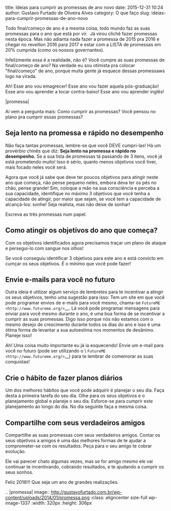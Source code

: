 title: Ideias para cumprir as promessas de ano novo
date: 2015-12-31 10:24
author: Gustavo Furtado de Oliveira Alves
category: O que faço
slug: ideias-para-cumprir-promessas-de-ano-novo

Todo final/começo de ano é a mesma coisa, todo mundo faz as suas
promessas para o ano que está por vir.  Já virou clichê fazer promessas
nesta época. Mas não adianta nada fazer a promessa de 2015 pra 2016 e
chegar no reveillon 2016 para 2017 e estar com a LISTA de promessas em
20% cumprida (como os nossos governantes).

Infelizmente essa é a realidade, não é? Você cumpre as suas promessas de
final/começo de ano? Na verdade eu sou otimista pra colocar
"final/começo" de ano, porque muita gente já esquece dessas promessaws
logo na virada.

Ah! Esse ano vou emagrecer! Esse ano vou fazer aquela pós-graduação!
Esse ano vou aprender a tocar contra-baixo! Esse ano vou aprender
inglês!

|promessa|

Aí vem a pergunta mais: Como cumprir as promessas? Você pensou no plano
pra cumprir essas promessas?

**Seja lento na promessa e rápido no desempenho**
-------------------------------------------------

Não faça tantas promessas, lembre-se que você DEVE cumpri-las! Há um
provérbio chinês que diz: **Seja lento na promessa e rápido no
desempenho.** Se a sua lista de promessas tá passando de 3 itens, você
já está prometendo muito! Isso é sério, quanto menos objetivos você
tiver, mais focado neles você será.

Agora que você já sabe que deve ter poucos objetivos para atingir neste
ano que começa, não pense pequeno neles, embora deva ter os pés no chão,
pense grande! Sim, coloque a mão na sua consciência e perceba a sua
capacidade, identifique no máximo 3 objetivos que você tenha a
capacidade de atingir, por maior que sejam, se você tem a capacidade de
alcançá-los: sonhe! Seja realista, mas não deixe de sonhar!

Escreva as três promessas num papel.

Como atingir os objetivos do ano que começa?
--------------------------------------------

Com os objetivos identificados agora precisamos traçar um plano de
ataque e persegui-lo com sangue nos olhos!

Se você conseguiu identificar 3 objetivos para este ano e está convicto
em cumçar os seus objetivos. É o mínimo que você pode fazer!

Envie e-mails para você no futuro
---------------------------------

Outra ideia é utilizar algum serviço de lembretes para te incentivar a
atingir os seus objetivos, tenho uma sugestão para isso: Tem um site em
que você pode programar envios de e-mails para você mesmo, chama-se
`FutureME <http://www.futureme.org/>`__. Lá você pode programar
mensagens para enviar para você mesmo durante o ano, é uma boa forma de
se incentivar a cumprir as suas promessas. Digo isso porque nós não
estamos com o mesmo desejo de crescimento durante todos os dias do ano e
isso é uma ótima forma de levantar a sua autoestima nos momentos de
desânimo. Planeje isso!

Ah! Uma coisa muito importante eu já ia esquecendo! Envie um e-mail para
você no futuro (pode ser utilizando
o \ `FutureME <http://www.futureme.org/>`__) para te lembrar de
comemorar as suas conquistas!

Crie o hábito de fazer planos diários
-------------------------------------

Um dos melhores hábitos que você pode adquirir é planejar o seu dia.
Faça desta a primeira tarefa do seu dia. Olhe para os seus objetivos e o
planejamento global e planeje o seu dia. Esforce-se para cumprir este
planejamento ao longo do dia. No dia seguinte faça a mesma coisa.

Compartilhe com seus verdadeiros amigos
---------------------------------------

Compartilhe as suas promessas com seus verdadeiros amigos. Contar os
seus objetivos a amigos é uma das melhores formas de te ajudar a
comprometer-se com os resultados. Peça para o seu amigo te cobrar
evolução.

Ele vai parecer chato algumas vezes, mas se for amigo mesmo ele vai
continuar te incentivando, cobrando resultados, e te ajudando a cumprir
os seus sonhos.

Feliz 2016!!! Que seja um ano de grandes realizações.

.. |promessa| image:: http://gustavofurtado.com.br/wp-content/uploads/2014/01/promessa.png
   :class: aligncenter size-full wp-image-1337
   :width: 320px
   :height: 306px
